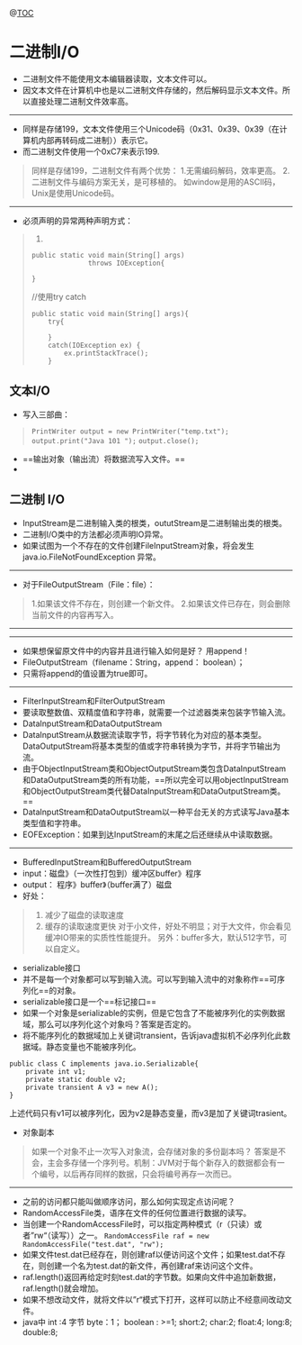 @[TOC](读书笔记《Java语言程序设计（11th）》)
# 二进制I/O
* 二进制文件不能使用文本编辑器读取，文本文件可以。
* 因文本文件在计算机中也是以二进制文件存储的，然后解码显示文本文件。所以直接处理二进制文件效率高。
*****
* 同样是存储199，文本文件使用三个Unicode码（0x31、0x39、0x39（在计算机内部再转码成二进制））表示它。
* 而二进制文件使用一个0xC7来表示199.
>  同样是存储199，二进制文件有两个优势：
>  1.无需编码解码，效率更高。
>  2.二进制文件与编码方案无关，是可移植的。
> 如window是用的ASCII码，Unix是使用Unicode码。
***
* 必须声明的异常两种声明方式：
> 1. 
> ```
> public static void main(String[] args)
> 				throws IOException{
> 			
> }
> ```
> //使用try  catch
> ```
> public static void main(String[] args){
>     try{
>     
>     }
>     catch(IOException ex) {
>         ex.printStackTrace();
>     }
## 文本I/O
*  写入三部曲：
> `PrintWriter output = new PrintWriter("temp.txt");`
> `output.print("Java 101 ");`
> `output.close();`
* ==输出对象（输出流）将数据流写入文件。==
* 





## 二进制 I/O
* InputStream是二进制输入类的根类，oututStream是二进制输出类的根类。
* 二进制I/O类中的方法都必须声明IO异常。 
* 如果试图为一个不存在的文件创建FileInputStream对象，将会发生java.io.FileNotFoundException 异常。
****
* 对于FileOutputStream（File：file）：
>  1.如果该文件不存在，则创建一个新文件。
>  2.如果该文件已存在，则会删除当前文件的内容再写入。
***
***
* 如果想保留原文件中的内容并且进行输入如何是好？ 用append！
* FileOutputStream（filename：String，append： boolean）；
* 只需将append的值设置为true即可。
***
* FilterInputStream和FilterOutputStream
* 要读取整数值、双精度值和字符串，就需要一个过滤器类来包装字节输入流。
* DataInputStream和DataOutputStream
* DataInputStream从数据流读取字节，将字节转化为对应的基本类型。DataOutputStream将基本类型的值或字符串转换为字节，并将字节输出为流。
* 由于ObjectInputStream类和ObjectOutputStream类包含DataInputStream和DataOutputStream类的所有功能，==所以完全可以用objectInputStream和ObjectOutputStream类代替DataInputStream和DataOutputStream类。==
* DataInputStream和DataOutputStream以一种平台无关的方式读写Java基本类型值和字符串。
* EOFException：如果到达InputStream的末尾之后还继续从中读取数据。
***
* BufferedInputStream和BufferedOutputStream
* input：磁盘》（一次性打包到）缓冲区buffer》程序
* output： 程序》buffer》（buffer满了）磁盘
* 好处：
> 1. 减少了磁盘的读取速度
> 2. 缓存的读取速度更快
> 对于小文件，好处不明显；对于大文件，你会看见缓冲IO带来的实质性性能提升。
> 另外：buffer多大，默认512字节，可以自定义。

* serializable接口
* 并不是每一个对象都可以写到输入流。可以写到输入流中的对象称作==可序列化==的对象。
* serializable接口是一个==标记接口==
* 如果一个对象是serializable的实例，但是它包含了不能被序列化的实例数据域，那么可以序列化这个对象吗？答案是否定的。
* 将不能序列化的数据域加上关键词transient，告诉java虚拟机不必序列化此数据域。静态变量也不能被序列化。
```
public class C implements java.io.Serializable{
	private int v1;
	private static double v2;
	private transient A v3 = new A();
}
```
上述代码只有v1可以被序列化，因为v2是静态变量，而v3是加了关键词trasient。
* 对象副本
> 如果一个对象不止一次写入对象流，会存储对象的多份副本吗？ 答案是不会，主会多存储一个序列号。机制：JVM对于每个新存入的数据都会有一个编号，以后再存同样的数据，只会将编号再存一次而已。
*****
* 之前的访问都只能叫做顺序访问，那么如何实现定点访问呢？
* RandomAccessFile类，语序在文件的任何位置进行数据的读写。
* 当创建一个RandomAccessFile时，可以指定两种模式（r（只读）或者”rw“（读写））之一。
`RandomAccessFile raf = new RandomAccessFile("test.dat", "rw");`
* 如果文件test.dat已经存在，则创建raf以便访问这个文件；如果test.dat不存在，则创建一个名为test.dat的新文件，再创建raf来访问这个文件。
* raf.length()返回再给定时刻test.dat的字节数。如果向文件中追加新数据，raf.length()就会增加。
* 如果不想改动文件，就将文件以”r“模式下打开，这样可以防止不经意间改动文件。
* java中  int :4 字节   byte：1； boolean : >=1; short:2; char:2; float:4; long:8; double:8;
